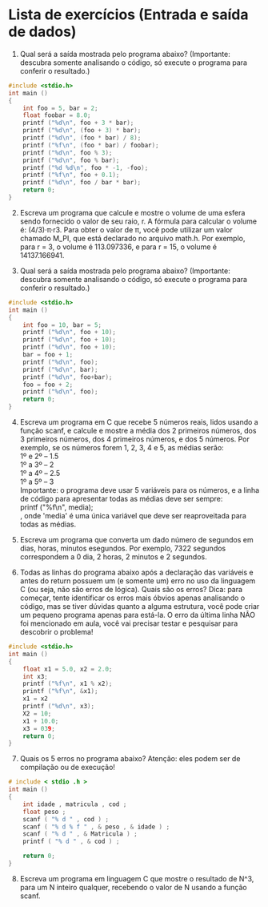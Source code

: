 # Lista de exercícios (Entrada e saída de dados)

1. Qual será a saída mostrada pelo programa abaixo? (Importante: descubra somente analisando o código, só execute o programa para conferir o resultado.)
```C
#include <stdio.h>
int main ()
{
    int foo = 5, bar = 2;
    float foobar = 8.0;
    printf ("%d\n", foo + 3 * bar);
    printf ("%d\n", (foo + 3) * bar);
    printf ("%d\n", (foo * bar) / 8);
    printf ("%f\n", (foo * bar) / foobar);
    printf ("%d\n", foo % 3);
    printf ("%d\n", foo % bar);
    printf ("%d %d\n", foo * -1, -foo);
    printf ("%f\n", foo + 0.1);
    printf ("%d\n", foo / bar * bar);
    return 0;
}
```
2. Escreva um programa que calcule e mostre o volume de uma esfera sendo fornecido o valor de seu raio, r. A fórmula para calcular o volume é: (4/3)·π·r3. Para obter o valor de π, você pode utilizar um valor chamado M_PI, que está declarado no arquivo math.h. Por exemplo, para r = 3, o volume é 113.097336, e para r = 15, o volume é 14137.166941.

3. Qual será a saída mostrada pelo programa abaixo? (Importante: descubra somente analisando o código, só execute o programa para conferir o resultado.)
```C
#include <stdio.h>
int main ()
{
    int foo = 10, bar = 5;
    printf ("%d\n", foo + 10);
    printf ("%d\n", foo + 10);
    printf ("%d\n", foo + 10);
    bar = foo + 1;
    printf ("%d\n", foo);
    printf ("%d\n", bar);
    printf ("%d\n", foo+bar);
    foo = foo + 2;
    printf ("%d\n", foo);
    return 0;
}
```

4. Escreva um programa em C que recebe 5 números reais, lidos usando a função scanf, e calcule e mostre a média dos 2 primeiros números, dos 3 primeiros números, dos 4 primeiros números, e dos 5 números. Por exemplo, se os números forem 1, 2, 3, 4 e 5, as médias serão:<br />
1º e 2º – 1.5<br />
1º a 3º – 2<br />
1º a 4º – 2.5<br />
1º a 5º – 3<br />
Importante: o programa deve usar 5 variáveis para os números, e a linha de código para apresentar todas as médias deve ser sempre:<br />
printf ("%f\n", media);<br />
, onde 'media' é uma única variável que deve ser reaproveitada para todas as médias.

5. Escreva um programa que converta um dado número de segundos em dias, horas, minutos esegundos. Por exemplo, 7322 segundos correspondem a 0 dia, 2 horas, 2 minutos e 2 segundos.

6. Todas as linhas do programa abaixo após a declaração das variáveis e antes do return possuem um (e somente um) erro no uso da linguagem C (ou seja, não são erros de lógica). Quais são os erros? Dica: para começar, tente identificar os erros mais óbvios apenas analisando o código, mas se tiver dúvidas quanto a alguma estrutura, você pode criar um pequeno programa apenas para  está-la. O erro da última linha NÃO foi mencionado em aula, você vai precisar testar e pesquisar para descobrir o problema!

```C
#include <stdio.h>
int main ()
{
    float x1 = 5.0, x2 = 2.0;
    int x3;
    printf ("%f\n", x1 % x2);
    printf ("%f\n", &x1);
    x1 = x2
    printf ("%d\n", x3);
    X2 = 10;
    x1 + 10.0;
    x3 = 039;
    return 0;
}
```

7. Quais os 5 erros no programa abaixo? Atenção: eles podem ser de compilação ou de execução!

```C
# include < stdio .h >
int main ()
{
    int idade , matricula , cod ;
    float peso ;
    scanf ( "% d " , cod ) ;
    scanf ( "% d % f " , & peso , & idade ) ;
    scanf ( "% d " , & Matricula ) ;
    printf ( "% d " , & cod ) ;

    return 0;
}
```

8. Escreva um programa em linguagem C que mostre o resultado de N^3, para um N inteiro qualquer, recebendo o valor de N usando a função scanf.